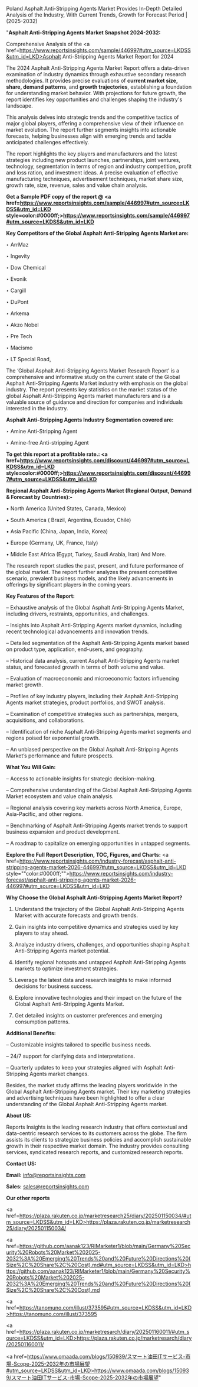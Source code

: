 Poland Asphalt Anti-Stripping Agents Market Provides In-Depth Detailed Analysis of the Industry, With Current Trends, Growth for Forecast Period | (2025-2032)

"<strong>Asphalt Anti-Stripping Agents Market Snapshot 2024-2032:</strong>

Comprehensive Analysis of the <a href=https://www.reportsinsights.com/sample/446997#utm_source=LKDSS&utm_id=LKD>Asphalt Anti-Stripping Agents Market</a> Report for 2024

The 2024 Asphalt Anti-Stripping Agents Market Report offers a data-driven examination of industry dynamics through exhaustive secondary research methodologies. It provides precise evaluations of <strong>current market size, share, demand patterns</strong>, and <strong>growth trajectories</strong>, establishing a foundation for understanding market behavior. With projections for future growth, the report identifies key opportunities and challenges shaping the industry's landscape.

This analysis delves into strategic trends and the competitive tactics of major global players, offering a comprehensive view of their influence on market evolution. The report further segments insights into actionable forecasts, helping businesses align with emerging trends and tackle anticipated challenges effectively.

The report highlights the key players and manufacturers and the latest strategies including new product launches, partnerships, joint ventures, technology, segmentation in terms of region and industry competition, profit and loss ration, and investment ideas. A precise evaluation of effective manufacturing techniques, advertisement techniques, market share size, growth rate, size, revenue, sales and value chain analysis.

<strong>Get a Sample PDF copy of the report @ <a href=https://www.reportsinsights.com/sample/446997#utm_source=LKDSS&utm_id=LKD style=color:#0000ff;>https://www.reportsinsights.com/sample/446997#utm_source=LKDSS&utm_id=LKD</a></strong>

<strong>Key Competitors of the Global Asphalt Anti-Stripping Agents Market are:</strong>

‣ ArrMaz

‣ Ingevity

‣ Dow Chemical

‣ Evonik

‣ Cargill

‣ DuPont

‣ Arkema

‣ Akzo Nobel

‣ Pre Tech

‣ Macismo

‣ LT Special Road,

The ‘Global Asphalt Anti-Stripping Agents Market Research Report’ is a comprehensive and informative study on the current state of the Global Asphalt Anti-Stripping Agents Market industry with emphasis on the global industry. The report presents key statistics on the market status of the global Asphalt Anti-Stripping Agents market manufacturers and is a valuable source of guidance and direction for companies and individuals interested in the industry.

<strong>Asphalt Anti-Stripping Agents Industry Segmentation covered are:</strong>

‣ Amine Anti-Stripping Agent

‣ Amine-free Anti-stripping Agent

<strong>To get this report at a profitable rate.: <a href=https://www.reportsinsights.com/discount/446997#utm_source=LKDSS&utm_id=LKD style=color:#0000ff;>https://www.reportsinsights.com/discount/446997#utm_source=LKDSS&utm_id=LKD</a></strong>

<strong>Regional Asphalt Anti-Stripping Agents Market (Regional Output, Demand &amp; Forecast by Countries):-</strong>

• North America (United States, Canada, Mexico)

• South America ( Brazil, Argentina, Ecuador, Chile)

• Asia Pacific (China, Japan, India, Korea)

• Europe (Germany, UK, France, Italy)

• Middle East Africa (Egypt, Turkey, Saudi Arabia, Iran) And More.

The research report studies the past, present, and future performance of the global market. The report further analyzes the present competitive scenario, prevalent business models, and the likely advancements in offerings by significant players in the coming years.

<strong>Key Features of the Report:</strong>

– Exhaustive analysis of the Global Asphalt Anti-Stripping Agents Market, including drivers, restraints, opportunities, and challenges.

– Insights into Asphalt Anti-Stripping Agents market dynamics, including recent technological advancements and innovation trends.

– Detailed segmentation of the Asphalt Anti-Stripping Agents market based on product type, application, end-users, and geography.

– Historical data analysis, current Asphalt Anti-Stripping Agents market status, and forecasted growth in terms of both volume and value.

– Evaluation of macroeconomic and microeconomic factors influencing market growth.

– Profiles of key industry players, including their Asphalt Anti-Stripping Agents market strategies, product portfolios, and SWOT analysis.

– Examination of competitive strategies such as partnerships, mergers, acquisitions, and collaborations.

– Identification of niche Asphalt Anti-Stripping Agents market segments and regions poised for exponential growth.

– An unbiased perspective on the Global Asphalt Anti-Stripping Agents Market’s performance and future prospects.

<strong>What You Will Gain:</strong>

– Access to actionable insights for strategic decision-making.

– Comprehensive understanding of the Global Asphalt Anti-Stripping Agents Market ecosystem and value chain analysis.

– Regional analysis covering key markets across North America, Europe, Asia-Pacific, and other regions.

– Benchmarking of Asphalt Anti-Stripping Agents market trends to support business expansion and product development.

– A roadmap to capitalize on emerging opportunities in untapped segments.

<strong>Explore the Full Report Description, TOC, Figures, and Charts:</strong>
<a href=https://www.reportsinsights.com/industry-forecast/asphalt-anti-stripping-agents-market-2026-446997#utm_source=LKDSS&utm_id=LKD style=""color:#0000ff;"">https://www.reportsinsights.com/industry-forecast/asphalt-anti-stripping-agents-market-2026-446997#utm_source=LKDSS&utm_id=LKD</a>

<strong>Why Choose the Global Asphalt Anti-Stripping Agents Market Report?</strong>

1. Understand the trajectory of the Global Asphalt Anti-Stripping Agents Market with accurate forecasts and growth trends.

2. Gain insights into competitive dynamics and strategies used by key players to stay ahead.

3. Analyze industry drivers, challenges, and opportunities shaping Asphalt Anti-Stripping Agents market potential.

4. Identify regional hotspots and untapped Asphalt Anti-Stripping Agents markets to optimize investment strategies.

5. Leverage the latest data and research insights to make informed decisions for business success.

6. Explore innovative technologies and their impact on the future of the Global Asphalt Anti-Stripping Agents Market.

7. Get detailed insights on customer preferences and emerging consumption patterns.

<strong>Additional Benefits:</strong>

– Customizable insights tailored to specific business needs.

– 24/7 support for clarifying data and interpretations.

– Quarterly updates to keep your strategies aligned with Asphalt Anti-Stripping Agents market changes.

Besides, the market study affirms the leading players worldwide in the Global Asphalt Anti-Stripping Agents market. Their key marketing strategies and advertising techniques have been highlighted to offer a clear understanding of the Global Asphalt Anti-Stripping Agents market.

<strong><strong>About US</strong>:</strong>

Reports Insights is the leading research industry that offers contextual and data-centric research services to its customers across the globe. The firm assists its clients to strategize business policies and accomplish sustainable growth in their respective market domain. The industry provides consulting services, syndicated research reports, and customized research reports.

<strong>Contact US:</strong>

<p class=><b>Email:</b> <a href=mailto:info@reportsinsights.com>info@reportsinsights.com</a></p>
<p class=><b>Sales:</b> <a href=mailto:sales@reportsinsights.com>sales@reportsinsights.com</a></p>

<strong>Our other reports</strong>

<a href=https://plaza.rakuten.co.jp/marketresearch25/diary/202501150034/#utm_source=LKDSS&utm_id=LKD>https://plaza.rakuten.co.jp/marketresearch25/diary/202501150034/</a>

<a href=https://github.com/aanak123/RIMarketer1/blob/main/Germany%20Security%20Robots%20Market%202025-2032%3A%20Emerging%20Trends%20and%20Future%20Directions%20(Size%2C%20Share%2C%20Cost).md#utm_source=LKDSS&utm_id=LKD>https://github.com/aanak123/RIMarketer1/blob/main/Germany%20Security%20Robots%20Market%202025-2032%3A%20Emerging%20Trends%20and%20Future%20Directions%20(Size%2C%20Share%2C%20Cost).md</a>

<a href=https://tanomuno.com/illust/373595#utm_source=LKDSS&utm_id=LKD>https://tanomuno.com/illust/373595</a>

<a href=https://plaza.rakuten.co.jp/marketresarch/diary/202501160011/#utm_source=LKDSS&utm_id=LKD>https://plaza.rakuten.co.jp/marketresarch/diary/202501160011/</a>

<a href=https://www.omaada.com/blogs/150939/スマート油田ITサービス-市場-Scope-2025-2032年の市場展望#utm_source=LKDSS&utm_id=LKD>https://www.omaada.com/blogs/150939/スマート油田ITサービス-市場-Scope-2025-2032年の市場展望</a>"
